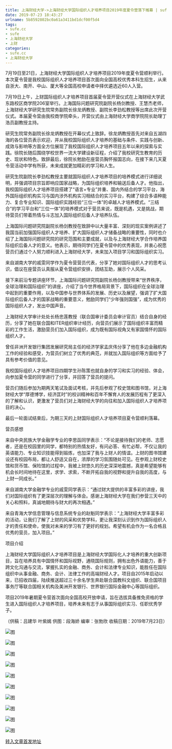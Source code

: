 ```yaml
---
title: 上海财经大学->上海财经大学国际组织人才培养项目2019年度夏令营落下帷幕 | sufe.cc
date: 2019-07-23 18:43:27
urlname: 5b8592802bc0a61a3411bd1dcf00f5d4
tags: 
- sufe.cc
- sufe
- 上海财经大学
- 上财
categories:
- sufe.cc
- 上海财经大学
---
```



7月19日至21日，上海财经大学国际组织人才培养项目2019年度夏令营顺利举行。本次夏令营是我校国际组织人才培养项目首次面向全国高校优秀本科生招生，从来自浙大、南开、中山、厦大等全国高校申请者中择优遴选近60人入营。

7月19日上午，上财国际组织人才培养项目首届夏令营开营仪式在上海财经大学武东路校区商学院206室举行。上海国际问题研究院副院长杨剑教授、王慧杰老师，上海财经大学研究生院常务副院长徐龙炳教授、副院长李劲松教授等出席此次开营仪式。本届夏令营由我校商学院牵头，开营仪式由上海财经大学商学院院长助理丁浩员副教授主持。

研究生院常务副院长徐龙炳教授在开幕仪式上致辞。徐龙炳教授首先对来自五湖四海的各位营员表示欢迎，并从我校国际组织人才培养的基础与条件、实践与创新、成效与影响等方面全方位展现了我校国际组织人才培养项目五年以来的探索与实践。徐院长随后围绕学校世界一流大学建设新征程，介绍了我校研究生教育的历史、现状和特色。致辞最后，徐院长勉励在座营员胸怀报国志向，在接下来几天夏令营活动中学有所获，未来成就更加精彩的学习和人生。

研究生院副院长李劲松教授主要就国际组织人才培养项目的培养模式进行详细说明，并强调项目宗旨即响应国家战略，为国际组织培养和输送后备人才。他指出，我校国际组织人才培养项目搭建了“语言+专业”并重、国内外结合的学习平台，海外国际组织机构实习与国内涉外机构实习相结合的实习平台，构建了综合多语种能力、复合专业知识、国际组织实践经验“三位一体”的卓越人才培养模式。“三结合”的学习平台和“三位一体”的培养模式对于营员来说，既是机遇，又是挑战，期待营员们带着热情与斗志加入国际组织后备人才培养队伍。

上海国际问题研究院副院长杨剑教授在致辞中以大量丰富、深刻的现实案例讲述了我国当前加强国际组织人才培养、扩大国际组织人才储备战略的重要性，同时也介绍了上海国际问题研究院的研究范围和主要成就，以及与上海财经大学合作培养国际组织后备人才的意义。他表示，期待同学们在夏令营中的优秀表现，并衷心祝愿营员们通过个人努力顺利进入上海财经大学，未来加入项目学习和国际组织实习。

来自湖南大学的戚雯同学作为夏令营营员代表，分享了她对国际组织人才的思考认识，倡议在座营员认真服从夏令营组织安排，团结互助，展示个人风采。

接下来前沿专题讲座环节，上海国际问题研究院副院长杨剑教授带来“世界秩序，全球治理和国际组织”的讲座，介绍了当今世界格局背景下，国际组织在全球治理中起到的重要作用，以及中国参与世界体系的发展、历史以及展望，强调了扩大国际组织后备人才的国家战略的重要意义，勉励同学们“少年强则国强”，成为优秀的国际组织人才，发出中国声音。

上海财经大学审计处处长杨忠莲教授（联合国审计委员会审计官员）结合自身的经历，分享了她在联合国和ITER组织审计经历，向营员们展示了国际组织丰富而精彩的工作生活，激励营员们加入国际组织，成为既有国际视角又有家国情怀的国际组织人才。

曾任非洲开发银行集团发展研究局主任的经济学家孟庆伟分享了他在多边金融机构工作的经验和感受，为营员们树立了优秀的典范，并就加入国际组织等方面给予了具有参考价值的意见。

我校国际组织人才培养项目四期学生孙陈策也就自身的学习和实习的经验、体会，向参加夏令营的同学进行了分享，并回答了营员的提问。

营员们随后参加为期两天笔试及面试考核，并先后参观了校史馆和图书馆，对上海财经大学“厚德博学，经济匡时”的校训精神和百年不懈育人的发展历程有了更深入的了解和认识，更激发了营员们对上海财经大学的向往和加入国际组织人才培养项目的决心。

最后一轮面试结束后，为期三天的上财国际组织人才培养项目夏令营顺利落幕。

营员感想

来自中央民族大学金融学专业的李思函同学表示：“不论是接待我们的老师、志愿者，还是在校园里的同学，都特别的热情友好，有问必答、有忙必帮，不仅让我的英语能力、专业知识技能得到锻炼，也加深了我与上财人的情谊。上财的图书馆建设还有校园布局，都让人舒适又自在，浓厚的学习氛围随处可见。在参观上财校史馆和货币馆、保险馆的过程中，我被上财悠久的历史深深地震撼，真是希望能够有机会长时间地待在这里，求学、求索，不断开拓自我的视野和提升自我的高度，与上财一同成长。”

来自湖南大学金融学专业的戚雯同学表示：“通过财大提供的丰富多彩的讲座，我们对国际组织有了更深层次的理解与体会。感谢上海财经大学在我们参营三天中的关心和照料，真诚地期待与财大的再次相遇。”

来自青海大学信息管理与信息系统专业的赵魁同学表示：“上海财经大学丰富多彩的活动，让我们了解了上财的风采和优势学科，更让我深刻认识到作为国际组织人才的责任和使命，使我对未来的学习有了更好的规划。希望有机会作为一名合格且优秀的营员，加入项目。”

项目介绍

上海财经大学国际组织人才培养项目是上海财经大学国际化人才培养的重大创新项目，旨在培养具有中国情怀和国际视野，通晓国际规则，拥有出色外语能力，善于跨文化沟通与交流，掌握扎实的金融、商务、会计和法律专业知识，能胜任在国际组织中从事金融、商务、会计、法律工作的高端财经人才。项目自2015年启动以来，已招收四届，陆续推送超过三十余名学生奔赴联合国教科文组织、联合国项目事务厅等联合国相关机构及美洲开发银行、世界银行国际金融中心等国际组织。

项目2019年暑期夏令营首次面向全国高校开放申请，旨在选拔具备推免资格的学生进入国际组织人才培养项目，培养未来有志于从事国际组织实习、任职优秀学子。

（供稿：吕建华 叶紫嫣 供图：段海娇 编审：张勃欣 收稿日期：2019年7月23日）



![图](http://news.sufe.edu.cn/_upload/article/images/81/16/c12d43bc45a9b58ffa787e00b30d/de3f3210-bdb5-4844-80bc-d4590c204d88.png)

![图](http://news.sufe.edu.cn/_upload/article/images/81/16/c12d43bc45a9b58ffa787e00b30d/3914f236-b452-43b5-b754-25159960885c.png)

![图](http://news.sufe.edu.cn/_upload/article/images/81/16/c12d43bc45a9b58ffa787e00b30d/e05dadcd-f637-4bd2-9c61-955c22cafb0e.png)

![图](http://news.sufe.edu.cn/_upload/article/images/81/16/c12d43bc45a9b58ffa787e00b30d/a591e78e-4a52-4aff-bde0-42d095e0b7e2.png)

![图](http://news.sufe.edu.cn/_upload/article/images/81/16/c12d43bc45a9b58ffa787e00b30d/12708ae3-0a41-485f-9476-689e83f6b692.png)

![图](http://news.sufe.edu.cn/_upload/article/images/81/16/c12d43bc45a9b58ffa787e00b30d/68ccb19f-ad2b-4250-b2f3-dfa71640a318.png)

![图](http://news.sufe.edu.cn/_upload/article/images/81/16/c12d43bc45a9b58ffa787e00b30d/2a1c51cc-df20-40a0-bf99-83e2ef4ebbcd.png)

![图](http://news.sufe.edu.cn/_upload/article/images/81/16/c12d43bc45a9b58ffa787e00b30d/952ffb92-e24e-480c-9246-9abf2c21db89.png)

![图](http://news.sufe.edu.cn/_upload/article/images/81/16/c12d43bc45a9b58ffa787e00b30d/71e26869-3cee-44cd-9f01-c35c5f517fc3.png)

![图](http://news.sufe.edu.cn/_upload/article/images/81/16/c12d43bc45a9b58ffa787e00b30d/cfe1bcdd-b30e-43fc-8688-d79f7cc9a5ee.png)

[转入文章首发地址](http://news.sufe.edu.cn/dc/03/c179a121859/page.htm)